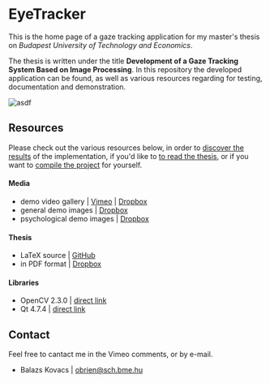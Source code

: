 # EyeTracker

This is the home page of a gaze tracking application for my master's thesis on *Budapest University of Technology and Economics*.

The thesis is written under the title **Development of a Gaze Tracking System Based on Image Processing**. In this repository the developed application can be found, as well as various resources regarding for testing, documentation and demonstration.

![asdf](https://raw.github.com/obrien/eyetracker/master/gui.png)

## Resources

Please check out the various resources below, in order to [discover the results](#videos) of the implementation, if you'd like to [to read the thesis](#thesis), or if you want to [compile the project](#libraries) for yourself.

#### Media

* demo video gallery | [Vimeo](https://vimeo.com/album/2395742) | [Dropbox](https://www.dropbox.com/sh/qvk57vyapxr0z46/QryLYUI6BB)
* general demo images | [Dropbox](https://www.dropbox.com/sh/0k9geptwbc83wz2/ylA9T6vAdh)
* psychological demo images | [Dropbox](https://www.dropbox.com/sh/oez5lwjlkhnlpj9/M3LmP5PvKb)

#### Thesis

* LaTeX source | [GitHub](https://github.com/obrien/msc_thesis/)
* in PDF format | [Dropbox](https://www.dropbox.com/s/nslac6uaj3rbe1g/diplomaterv_kovacs_balazs_2013.pdf)

#### Libraries
* OpenCV 2.3.0 | [direct link](http://sourceforge.net/projects/opencvlibrary/files/opencv-win/2.3/OpenCV-2.3.0-win-src.zip/download)
* Qt 4.7.4 | [direct link](http://download.qt-project.org/archive/qt/4.7/qt-win-opensource-4.7.4-mingw.exe)

## Contact

Feel free to cantact me in the Vimeo comments, or by e-mail.

* Balazs Kovacs | obrien@sch.bme.hu
